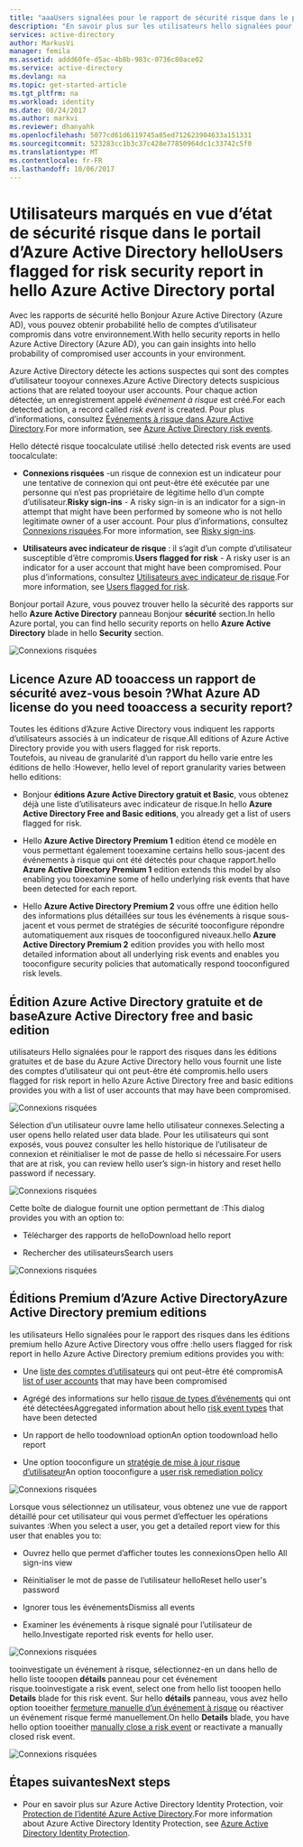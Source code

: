 ```yaml
---
title: "aaaUsers signalées pour le rapport de sécurité risque dans le portail d’Azure Active Directory hello | Documents Microsoft"
description: "En savoir plus sur les utilisateurs hello signalées pour le rapport de sécurité risque dans le portail d’Azure Active Directory hello"
services: active-directory
author: MarkusVi
manager: femila
ms.assetid: addd60fe-d5ac-4b8b-983c-0736c80ace02
ms.service: active-directory
ms.devlang: na
ms.topic: get-started-article
ms.tgt_pltfrm: na
ms.workload: identity
ms.date: 08/24/2017
ms.author: markvi
ms.reviewer: dhanyahk
ms.openlocfilehash: 5077cd61d6119745a85ed712623904633a151331
ms.sourcegitcommit: 523283cc1b3c37c428e77850964dc1c33742c5f0
ms.translationtype: MT
ms.contentlocale: fr-FR
ms.lasthandoff: 10/06/2017
---
```

# <a name="users-flagged-for-risk-security-report-in-hello-azure-active-directory-portal"></a><span data-ttu-id="b3a9b-103">Utilisateurs marqués en vue d’état de sécurité risque dans le portail d’Azure Active Directory hello</span><span class="sxs-lookup"><span data-stu-id="b3a9b-103">Users flagged for risk security report in hello Azure Active Directory portal</span></span>

<span data-ttu-id="b3a9b-104">Avec les rapports de sécurité hello Bonjour Azure Active Directory (Azure AD), vous pouvez obtenir probabilité hello de comptes d’utilisateur compromis dans votre environnement.</span><span class="sxs-lookup"><span data-stu-id="b3a9b-104">With hello security reports in hello Azure Active Directory (Azure AD), you can gain insights into hello probability of compromised user accounts in your environment.</span></span> 

<span data-ttu-id="b3a9b-105">Azure Active Directory détecte les actions suspectes qui sont des comptes d’utilisateur tooyour connexes.</span><span class="sxs-lookup"><span data-stu-id="b3a9b-105">Azure Active Directory detects suspicious actions that are related tooyour user accounts.</span></span> <span data-ttu-id="b3a9b-106">Pour chaque action détectée, un enregistrement appelé *événement à risque* est créé.</span><span class="sxs-lookup"><span data-stu-id="b3a9b-106">For each detected action, a record called *risk event* is created.</span></span> <span data-ttu-id="b3a9b-107">Pour plus d’informations, consultez [Événements à risque dans Azure Active Directory](active-directory-identity-protection-risk-events.md).</span><span class="sxs-lookup"><span data-stu-id="b3a9b-107">For more information, see [Azure Active Directory risk events](active-directory-identity-protection-risk-events.md).</span></span> 

<span data-ttu-id="b3a9b-108">Hello détecté risque toocalculate utilisé :</span><span class="sxs-lookup"><span data-stu-id="b3a9b-108">hello detected risk events are used toocalculate:</span></span>

- <span data-ttu-id="b3a9b-109">**Connexions risquées** -un risque de connexion est un indicateur pour une tentative de connexion qui ont peut-être été exécutée par une personne qui n’est pas propriétaire de légitime hello d’un compte d’utilisateur.</span><span class="sxs-lookup"><span data-stu-id="b3a9b-109">**Risky sign-ins** - A risky sign-in is an indicator for a sign-in attempt that might have been performed by someone who is not hello legitimate owner of a user account.</span></span> <span data-ttu-id="b3a9b-110">Pour plus d’informations, consultez [Connexions risquées](active-directory-identityprotection.md#risky-sign-ins).</span><span class="sxs-lookup"><span data-stu-id="b3a9b-110">For more information, see [Risky sign-ins](active-directory-identityprotection.md#risky-sign-ins).</span></span> 

- <span data-ttu-id="b3a9b-111">**Utilisateurs avec indicateur de risque** : il s’agit d’un compte d’utilisateur susceptible d’être compromis.</span><span class="sxs-lookup"><span data-stu-id="b3a9b-111">**Users flagged for risk** - A risky user is an indicator for a user account that might have been compromised.</span></span> <span data-ttu-id="b3a9b-112">Pour plus d’informations, consultez [Utilisateurs avec indicateur de risque](active-directory-identityprotection.md#users-flagged-for-risk).</span><span class="sxs-lookup"><span data-stu-id="b3a9b-112">For more information, see [Users flagged for risk](active-directory-identityprotection.md#users-flagged-for-risk).</span></span>  

<span data-ttu-id="b3a9b-113">Bonjour portail Azure, vous pouvez trouver hello la sécurité des rapports sur hello **Azure Active Directory** panneau Bonjour **sécurité** section.</span><span class="sxs-lookup"><span data-stu-id="b3a9b-113">In hello Azure portal, you can find hello security reports on hello **Azure Active Directory** blade in hello **Security** section.</span></span>  

![Connexions risquées](./media/active-directory-reporting-security-user-at-risk/10.png)



## <a name="what-azure-ad-license-do-you-need-tooaccess-a-security-report"></a><span data-ttu-id="b3a9b-115">Licence Azure AD tooaccess un rapport de sécurité avez-vous besoin ?</span><span class="sxs-lookup"><span data-stu-id="b3a9b-115">What Azure AD license do you need tooaccess a security report?</span></span>  

<span data-ttu-id="b3a9b-116">Toutes les éditions d’Azure Active Directory vous indiquent les rapports d’utilisateurs associés à un indicateur de risque.</span><span class="sxs-lookup"><span data-stu-id="b3a9b-116">All editions of Azure Active Directory provide you with users flagged for risk reports.</span></span>  
<span data-ttu-id="b3a9b-117">Toutefois, au niveau de granularité d’un rapport du hello varie entre les éditions de hello :</span><span class="sxs-lookup"><span data-stu-id="b3a9b-117">However, hello level of report granularity varies between hello editions:</span></span> 

- <span data-ttu-id="b3a9b-118">Bonjour **éditions Azure Active Directory gratuit et Basic**, vous obtenez déjà une liste d’utilisateurs avec indicateur de risque.</span><span class="sxs-lookup"><span data-stu-id="b3a9b-118">In hello **Azure Active Directory Free and Basic editions**, you already get a list of users flagged for risk.</span></span> 

- <span data-ttu-id="b3a9b-119">Hello **Azure Active Directory Premium 1** edition étend ce modèle en vous permettant également tooexamine certains hello sous-jacent des événements à risque qui ont été détectés pour chaque rapport.</span><span class="sxs-lookup"><span data-stu-id="b3a9b-119">hello **Azure Active Directory Premium 1** edition extends this model by also enabling you tooexamine some of hello underlying risk events that have been detected for each report.</span></span> 

- <span data-ttu-id="b3a9b-120">Hello **Azure Active Directory Premium 2** vous offre une édition hello des informations plus détaillées sur tous les événements à risque sous-jacent et vous permet de stratégies de sécurité tooconfigure répondre automatiquement aux risques de tooconfigured niveaux.</span><span class="sxs-lookup"><span data-stu-id="b3a9b-120">hello **Azure Active Directory Premium 2** edition provides you with hello most detailed information about all underlying risk events and enables you tooconfigure security policies that automatically respond tooconfigured risk levels.</span></span>



## <a name="azure-active-directory-free-and-basic-edition"></a><span data-ttu-id="b3a9b-121">Édition Azure Active Directory gratuite et de base</span><span class="sxs-lookup"><span data-stu-id="b3a9b-121">Azure Active Directory free and basic edition</span></span>

<span data-ttu-id="b3a9b-122">utilisateurs Hello signalées pour le rapport des risques dans les éditions gratuites et de base du Azure Active Directory hello vous fournit une liste des comptes d’utilisateur qui ont peut-être été compromis.</span><span class="sxs-lookup"><span data-stu-id="b3a9b-122">hello users flagged for risk report in hello Azure Active Directory free and basic editions provides you with a list of user accounts that may have been compromised.</span></span> 


![Connexions risquées](./media/active-directory-reporting-security-user-at-risk/03.png)

<span data-ttu-id="b3a9b-124">Sélection d’un utilisateur ouvre lame hello utilisateur connexes.</span><span class="sxs-lookup"><span data-stu-id="b3a9b-124">Selecting a user opens hello related user data blade.</span></span>
<span data-ttu-id="b3a9b-125">Pour les utilisateurs qui sont exposés, vous pouvez consulter les hello historique de l’utilisateur de connexion et réinitialiser le mot de passe de hello si nécessaire.</span><span class="sxs-lookup"><span data-stu-id="b3a9b-125">For users that are at risk, you can review hello user’s sign-in history and reset hello password if necessary.</span></span>

![Connexions risquées](./media/active-directory-reporting-security-user-at-risk/46.png)


<span data-ttu-id="b3a9b-127">Cette boîte de dialogue fournit une option permettant de :</span><span class="sxs-lookup"><span data-stu-id="b3a9b-127">This dialog provides you with an option to:</span></span>

- <span data-ttu-id="b3a9b-128">Télécharger des rapports de hello</span><span class="sxs-lookup"><span data-stu-id="b3a9b-128">Download hello report</span></span>

- <span data-ttu-id="b3a9b-129">Rechercher des utilisateurs</span><span class="sxs-lookup"><span data-stu-id="b3a9b-129">Search users</span></span>

![Connexions risquées](./media/active-directory-reporting-security-user-at-risk/16.png)


## <a name="azure-active-directory-premium-editions"></a><span data-ttu-id="b3a9b-131">Éditions Premium d’Azure Active Directory</span><span class="sxs-lookup"><span data-stu-id="b3a9b-131">Azure Active Directory premium editions</span></span>

<span data-ttu-id="b3a9b-132">les utilisateurs Hello signalées pour le rapport des risques dans les éditions premium hello Azure Active Directory vous offre :</span><span class="sxs-lookup"><span data-stu-id="b3a9b-132">hello users flagged for risk report in hello Azure Active Directory premium editions provides you with:</span></span>

- <span data-ttu-id="b3a9b-133">Une [liste des comptes d’utilisateurs](active-directory-identityprotection.md#users-flagged-for-risk) qui ont peut-être été compromis</span><span class="sxs-lookup"><span data-stu-id="b3a9b-133">A [list of user accounts](active-directory-identityprotection.md#users-flagged-for-risk) that may have been compromised</span></span> 

- <span data-ttu-id="b3a9b-134">Agrégé des informations sur hello [risque de types d’événements](active-directory-identity-protection-risk-events.md) qui ont été détectées</span><span class="sxs-lookup"><span data-stu-id="b3a9b-134">Aggregated information about hello [risk event types](active-directory-identity-protection-risk-events.md) that have been detected</span></span>

- <span data-ttu-id="b3a9b-135">Un rapport de hello toodownload option</span><span class="sxs-lookup"><span data-stu-id="b3a9b-135">An option toodownload hello report</span></span>

- <span data-ttu-id="b3a9b-136">Une option tooconfigure un [stratégie de mise à jour risque d’utilisateur](active-directory-identityprotection.md#user-risk-security-policy)</span><span class="sxs-lookup"><span data-stu-id="b3a9b-136">An option tooconfigure a [user risk remediation policy](active-directory-identityprotection.md#user-risk-security-policy)</span></span>  


![Connexions risquées](./media/active-directory-reporting-security-user-at-risk/71.png)

<span data-ttu-id="b3a9b-138">Lorsque vous sélectionnez un utilisateur, vous obtenez une vue de rapport détaillé pour cet utilisateur qui vous permet d’effectuer les opérations suivantes :</span><span class="sxs-lookup"><span data-stu-id="b3a9b-138">When you select a user, you get a detailed report view for this user that enables you to:</span></span>

- <span data-ttu-id="b3a9b-139">Ouvrez hello que permet d’afficher toutes les connexions</span><span class="sxs-lookup"><span data-stu-id="b3a9b-139">Open hello All sign-ins view</span></span>

- <span data-ttu-id="b3a9b-140">Réinitialiser le mot de passe de l’utilisateur hello</span><span class="sxs-lookup"><span data-stu-id="b3a9b-140">Reset hello user's password</span></span>

- <span data-ttu-id="b3a9b-141">Ignorer tous les événements</span><span class="sxs-lookup"><span data-stu-id="b3a9b-141">Dismiss all events</span></span>

- <span data-ttu-id="b3a9b-142">Examiner les événements à risque signalé pour l’utilisateur de hello.</span><span class="sxs-lookup"><span data-stu-id="b3a9b-142">Investigate reported risk events for hello user.</span></span> 


![Connexions risquées](./media/active-directory-reporting-security-user-at-risk/324.png)


<span data-ttu-id="b3a9b-144">tooinvestigate un événement à risque, sélectionnez-en un dans hello de hello liste tooopen **détails** panneau pour cet événement risque.</span><span class="sxs-lookup"><span data-stu-id="b3a9b-144">tooinvestigate a risk event, select one from hello list tooopen hello **Details** blade for this risk event.</span></span> <span data-ttu-id="b3a9b-145">Sur hello **détails** panneau, vous avez hello option tooeither [fermeture manuelle d’un événement à risque](active-directory-identityprotection.md#closing-risk-events-manually) ou réactiver un événement risque fermé manuellement.</span><span class="sxs-lookup"><span data-stu-id="b3a9b-145">On hello **Details** blade, you have hello option tooeither [manually close a risk event](active-directory-identityprotection.md#closing-risk-events-manually) or reactivate a manually closed risk event.</span></span> 


![Connexions risquées](./media/active-directory-reporting-security-user-at-risk/325.png)



## <a name="next-steps"></a><span data-ttu-id="b3a9b-147">Étapes suivantes</span><span class="sxs-lookup"><span data-stu-id="b3a9b-147">Next steps</span></span>

- <span data-ttu-id="b3a9b-148">Pour en savoir plus sur Azure Active Directory Identity Protection, voir [Protection de l’identité Azure Active Directory](active-directory-identityprotection.md).</span><span class="sxs-lookup"><span data-stu-id="b3a9b-148">For more information about Azure Active Directory Identity Protection, see [Azure Active Directory Identity Protection](active-directory-identityprotection.md).</span></span>

